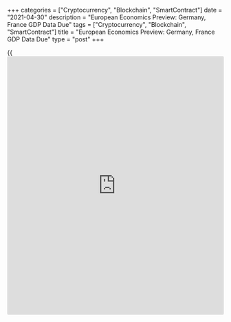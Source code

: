 +++
categories = ["Cryptocurrency", "Blockchain", "SmartContract"]
date = "2021-04-30"
description = "European Economics Preview: Germany, France GDP Data Due"
tags = ["Cryptocurrency", "Blockchain", "SmartContract"]
title = "European Economics Preview: Germany, France GDP Data Due"
type = "post"
+++

{{<iframe id="large-banner" src="https://www.bounty.group/#slide=24.0" width="100%" height="600" scrolling="no" style="border: 0px solid rgb(216, 221, 230); border-radius: 3px;">}}

Quarterly national accounts from Germany and France are due on Friday,
headlining a busy day for the European economic [news](https://www.letsplayfx.com/blog/forex-news-website/).

At 1.30 am ET, France's Insee releases first quarter GDP data. The
[economy][1] is forecast to grow 0.1 percent sequentially, in contrast
to a 1.4 percent drop in the fourth quarter.

At 2.00 am ET, UK Nationwide house price data is due. Economists
forecast house prices to grow 5 percent on year in April versus 5.7
percent in March.

At 2.45 am ET, France's Insee publishes flash consumer prices, consumer
spending and producer price data. Flash HICP inflation is seen at 1.4
percent in April, the same rate as seen in March.

At 3.00 am ET, Spain's INE releases GDP and retail sales data. The
economy is expected to shrink 0.5 percent sequentially, reversing the
16.4 percent growth in the fourth quarter.

At 4.00 am ET, Destatis publishes Germany's GDP data for the first
quarter. The economy is forecast to shrink 1.5 percent sequentially,
reversing a 0.3 percent rise in the fourth quarter.

Also, Italy's GDP data is due. The economy is expected to shrink 0.5
percent sequentially in the first quarter.

At 5.00 am ET, Eurostat releases Eurozone GDP, unemployment and flash
consumer price data. Inflation is forecast to rise to 1.6 percent in
April from 1.3 percent in March. The jobless rate is forecast to remain
unchanged at 8.3 percent in March.

In the meantime, Italy's Istat releases flash consumer price data for
April. Economists forecast inflation to rise to 1 percent from 0.8
percent in March.

For comments and feedback [contact](https://www.playgroundfx.com/contact/): editorial@rtt[news](https://www.letsplayfx.com/blog/forex-news-website/).com

[Economic News][1]

 **What parts of the world are seeing the best (and worst) economic
performances lately? Click[here][2] to check out our [Econ Scorecard][2]
and find out! See up-to-the-moment [ranking](https://www.playgroundfx.com/blog/crypto-exchange-ranking/)s for the best and worst
performers in [GDP][3], [unemployment rate][4], [inflation][5] and much
more.**

   1. www.rtt[news](https://www.letsplayfx.com/blog/forex-news-website/).com/Content/EconomicNews.aspx
   2. www.rtt[news](https://www.letsplayfx.com/blog/forex-news-website/).com/economic-scorecard/world-rank/unemployment-rate/highest-performance.aspx
   3. www.rtt[news](https://www.letsplayfx.com/blog/forex-news-website/).com/economic-scorecard/world-rank/GDP/highest-performance.aspx
   4. www.rtt[news](https://www.letsplayfx.com/blog/forex-news-website/).com/economic-scorecard/world-rank/unemployment-rate/lowest-performance.aspx
   5. www.rtt[news](https://www.letsplayfx.com/blog/forex-news-website/).com/economic-scorecard/world-rank/CPI/highest-performance.aspx